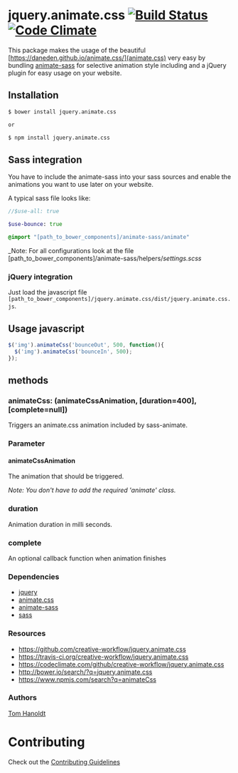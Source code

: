 # jquery.animate.css [![Build Status](https://travis-ci.org/creative-workflow/jquery.animate.css.svg?branch=master)](https://travis-ci.org/creative-workflow/jquery.animate.css) [![Code Climate](https://codeclimate.com/github/creative-workflow/jquery.animate.css/badges/gpa.svg)](https://codeclimate.com/github/creative-workflow/jquery.animate.css)

This package makes the usage of the beautiful [https://daneden.github.io/animate.css/](animate.css) very easy by bundling [animate-sass](https://github.com/tgdev/animate-sass) for selective animation style including and a jQuery plugin for easy usage on your website.

## Installation
```bash
$ bower install jquery.animate.css

or

$ npm install jquery.animate.css
```

## Sass integration

You have to include the animate-sass into your sass sources and enable the animations you want to use later on your website.

A typical sass file looks like:
```sass
//$use-all: true

$use-bounce: true

@import "[path_to_bower_components]/animate-sass/animate"
```

_Note: For all configurations look at the file [path_to_bower_components]/animate-sass/helpers/_settings.scss_

### jQuery integration

Just load the javascript file  `[path_to_bower_components]/jquery.animate.css/dist/jquery.animate.css.js`.

## Usage javascript
```javascript
$('img').animateCss('bounceOut', 500, function(){
  $('img').animateCss('bounceIn', 500);
});
```

## methods
### animateCss: (animateCssAnimation, [duration=400], [complete=null])

Triggers an animate.css animation included by sass-animate.

### Parameter
#### animateCssAnimation
The animation that should be triggered.

_Note: You don't have to add the required 'animate' class._

### duration
Animation duration in milli seconds.

### complete
An optional callback function when animation finishes


### Dependencies
  * [jquery](https://jquery.com)
  * [animate.css](https://github.com/daneden/animate.css/)
  * [animate-sass](https://github.com/tgdev/animate-sass)
  * [sass](http://sass-lang.com/)

### Resources
  * https://github.com/creative-workflow/jquery.animate.css
  * https://travis-ci.org/creative-workflow/jquery.animate.css
  * https://codeclimate.com/github/creative-workflow/jquery.animate.css
  * http://bower.io/search/?q=jquery.animate.css
  * https://www.npmjs.com/search?q=animateCss

### Authors

  [Tom Hanoldt](https://www.tomhanoldt.info)

# Contributing

Check out the [Contributing Guidelines](CONTRIBUTING.md)
